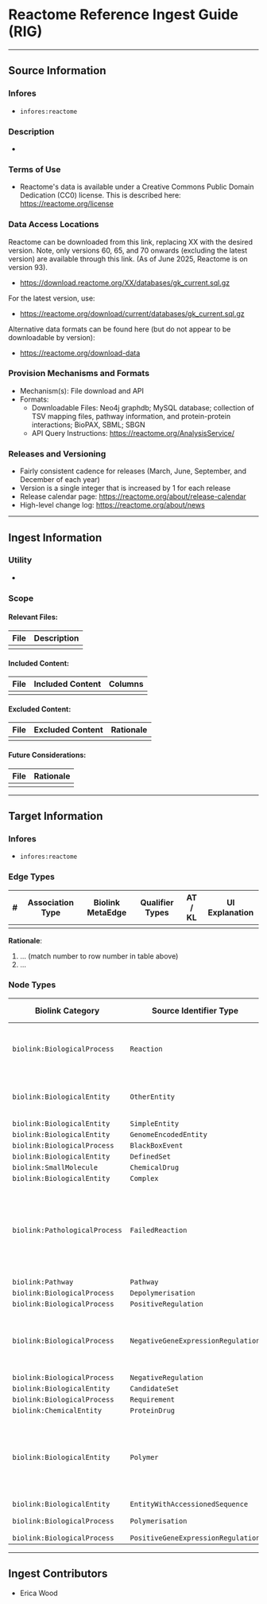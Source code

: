 # Reactome Reference Ingest Guide (RIG)
---------------

## Source Information

### Infores
 - `infores:reactome`

### Description
 - 

### Terms of Use
 - Reactome's data is available under a Creative Commons Public Domain Dedication (CC0) license. This is described here: https://reactome.org/license

### Data Access Locations
Reactome can be downloaded from this link, replacing XX with the desired version. Note, only versions 60, 65, and 70 onwards (excluding the latest version) are available through this link. (As of June 2025, Reactome is on version 93).
 - https://download.reactome.org/XX/databases/gk_current.sql.gz

For the latest version, use:
- https://reactome.org/download/current/databases/gk_current.sql.gz

Alternative data formats can be found here (but do not appear to be downloadable by version):
 - https://reactome.org/download-data

### Provision Mechanisms and Formats
- Mechanism(s): File download and API
- Formats:
  - Downloadable Files: Neo4j graphdb; MySQL database; collection of TSV mapping files, pathway information, and protein-protein interactions; BioPAX, SBML; SBGN
  - API Query Instructions: https://reactome.org/AnalysisService/
   
### Releases and Versioning
 - Fairly consistent cadence for releases (March, June, September, and December of each year)
 - Version is a single integer that is increased by 1 for each release
 - Release calendar page: https://reactome.org/about/release-calendar
 - High-level change log: https://reactome.org/about/news


----------------
## Ingest Information

### Utility
- 

### Scope

  #### Relevant Files:

  | File | Description |
  |----------|----------|
  |          |          |
  
  #### Included Content:

  | File | Included Content | Columns |
  |----------|----------|----------|
  |          |          |          |

  #### Excluded Content:

  | File | Excluded Content | Rationale  |
  |----------|----------|----------|
  |          |          |          |
 

  #### Future Considerations:

  | File | Rationale |
  |----------|----------|
  |          |          |

----------------

## Target Information

### Infores
 - `infores:reactome`

### Edge Types

| # | Association Type | Biolink MetaEdge | Qualifier Types |  AT / KL  | UI Explanation |
|----------|----------|----------|----------|----------|----------|
|          |          |          |          |          |          |

**Rationale**:
1. ... (match number to row number in table above)
2. ...

   
### Node Types

| Biolink Category |  Source Identifier Type | Source Identifier Description (source: https://download.reactome.org/documentation/DataModelGlossary_V90.pdf) | Notes |
|------------------|----------------------------|--------|--|
| `biolink:BiologicalProcess` | `Reaction` | The transformation of input physical entities into output ones in a single step. Transformations include chemical changes, as in metabolism, the transport of an entity between locations, the association of entities to form a complex, and the dissociation of complexes. These transformations can be catalyzed and regulated. | |
| `biolink:BiologicalEntity` | `OtherEntity` | PhysicalEntities that we are unable or unwilling to describe in chemical detail and which, therefore, cannot be put in any other class. OtherEntity can be used to represent complex structures in the cell that take part in a reaction but which we can't or don't want to define molecularly. | |
| `biolink:BiologicalEntity` | `SimpleEntity` | | |
| `biolink:BiologicalEntity` | `GenomeEncodedEntity` | | |
| `biolink:BiologicalProcess` | `BlackBoxEvent` | | |
| `biolink:BiologicalEntity` | `DefinedSet` | | |
| `biolink:SmallMolecule` | `ChemicalDrug` | | |
| `biolink:BiologicalEntity` | `Complex` | | |
| `biolink:PathologicalProcess` | `FailedReaction` | A `FailedReaction` instance is a step in a disease process that is directly affected by a loss-of-function (LoF) mutation (germline or somatic). This type of disease event has its normal `ReactionLikeEvent` counterpart (the reaction mediated by the un-mutated gene product) specified at its normalReaction attribute and is represented as having inputs (an abnormal physicalEntity plus any wild-type entities that are inputs in the normal reaction), but no outputs. FailedReaction instances are labeled with disease term(s) that are used to populate the disease attribute of the associated abnormal `PhysicalEntity` (`GenomeEncodedEntitiy`, `Complex` or `EntitySet`). | |
| `biolink:Pathway` | `Pathway` | | |
| `biolink:BiologicalProcess` | `Depolymerisation` | | |
| `biolink:BiologicalProcess` | `PositiveRegulation` | | |
| `biolink:BiologicalProcess` | `NegativeGeneExpressionRegulation` | `NegativeGeneExpressionRegulation` is a subclass of `NegativeRegulation` that describes a direct inhibitory effect of a Regulator on a `BlackBoxEvent` that represents gene expression. The Regulator is a complex of regulatory component(s) such as transcription factors with the target gene or mRNA molecule. The regulatory component(s) are defined as activeUnit(s) of the `NegativeGeneExpressionRegulation` instance. | |
| `biolink:BiologicalProcess` | `NegativeRegulation` |  | |
| `biolink:BiologicalEntity` | `CandidateSet` |  | |
| `biolink:BiologicalProcess` | `Requirement` |  | |
| `biolink:ChemicalEntity` | `ProteinDrug` |  | |
| `biolink:BiologicalEntity` | `Polymer` | Molecules that consist of indeterminate numbers of repeated units, and complexes that contain repeated units whose stoichiometry is variable or unknown. The repeated unit(s) (identified in the _repeatedUnit_ attribute) can be any `PhysicalEntity`. The presence of more than one _repeatedUnit_ value implies that the relative numbers of units in the polymer are unknown. If the units are present in known proportions, a `Complex` of the appropriate numbers of units is used as the _repeatedUnit_. The size range of a `Polymer` can be specified with _minUnitCount_ and _maxUnitCount_ values. | |
| `biolink:BiologicalEntity` | `EntityWithAccessionedSequence` |  | |
| `biolink:BiologicalProcess` | `Polymerisation` | A subclass of reactionlikeEvent in which two or more identical molecules or complexes are assembled into a polymer. | |
| `biolink:BiologicalProcess` | `PositiveGeneExpressionRegulation` |  | |




------------------

## Ingest Contributors
 - Erica Wood